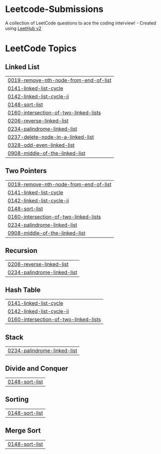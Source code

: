 # Leetcode-Submissions
A collection of LeetCode questions to ace the coding interview! - Created using [LeetHub v2](https://github.com/arunbhardwaj/LeetHub-2.0)

<!---LeetCode Topics Start-->
# LeetCode Topics
## Linked List
|  |
| ------- |
| [0019-remove-nth-node-from-end-of-list](https://github.com/Rohit-2710/Leetcode-Submissions/tree/master/0019-remove-nth-node-from-end-of-list) |
| [0141-linked-list-cycle](https://github.com/Rohit-2710/Leetcode-Submissions/tree/master/0141-linked-list-cycle) |
| [0142-linked-list-cycle-ii](https://github.com/Rohit-2710/Leetcode-Submissions/tree/master/0142-linked-list-cycle-ii) |
| [0148-sort-list](https://github.com/Rohit-2710/Leetcode-Submissions/tree/master/0148-sort-list) |
| [0160-intersection-of-two-linked-lists](https://github.com/Rohit-2710/Leetcode-Submissions/tree/master/0160-intersection-of-two-linked-lists) |
| [0206-reverse-linked-list](https://github.com/Rohit-2710/Leetcode-Submissions/tree/master/0206-reverse-linked-list) |
| [0234-palindrome-linked-list](https://github.com/Rohit-2710/Leetcode-Submissions/tree/master/0234-palindrome-linked-list) |
| [0237-delete-node-in-a-linked-list](https://github.com/Rohit-2710/Leetcode-Submissions/tree/master/0237-delete-node-in-a-linked-list) |
| [0328-odd-even-linked-list](https://github.com/Rohit-2710/Leetcode-Submissions/tree/master/0328-odd-even-linked-list) |
| [0908-middle-of-the-linked-list](https://github.com/Rohit-2710/Leetcode-Submissions/tree/master/0908-middle-of-the-linked-list) |
## Two Pointers
|  |
| ------- |
| [0019-remove-nth-node-from-end-of-list](https://github.com/Rohit-2710/Leetcode-Submissions/tree/master/0019-remove-nth-node-from-end-of-list) |
| [0141-linked-list-cycle](https://github.com/Rohit-2710/Leetcode-Submissions/tree/master/0141-linked-list-cycle) |
| [0142-linked-list-cycle-ii](https://github.com/Rohit-2710/Leetcode-Submissions/tree/master/0142-linked-list-cycle-ii) |
| [0148-sort-list](https://github.com/Rohit-2710/Leetcode-Submissions/tree/master/0148-sort-list) |
| [0160-intersection-of-two-linked-lists](https://github.com/Rohit-2710/Leetcode-Submissions/tree/master/0160-intersection-of-two-linked-lists) |
| [0234-palindrome-linked-list](https://github.com/Rohit-2710/Leetcode-Submissions/tree/master/0234-palindrome-linked-list) |
| [0908-middle-of-the-linked-list](https://github.com/Rohit-2710/Leetcode-Submissions/tree/master/0908-middle-of-the-linked-list) |
## Recursion
|  |
| ------- |
| [0206-reverse-linked-list](https://github.com/Rohit-2710/Leetcode-Submissions/tree/master/0206-reverse-linked-list) |
| [0234-palindrome-linked-list](https://github.com/Rohit-2710/Leetcode-Submissions/tree/master/0234-palindrome-linked-list) |
## Hash Table
|  |
| ------- |
| [0141-linked-list-cycle](https://github.com/Rohit-2710/Leetcode-Submissions/tree/master/0141-linked-list-cycle) |
| [0142-linked-list-cycle-ii](https://github.com/Rohit-2710/Leetcode-Submissions/tree/master/0142-linked-list-cycle-ii) |
| [0160-intersection-of-two-linked-lists](https://github.com/Rohit-2710/Leetcode-Submissions/tree/master/0160-intersection-of-two-linked-lists) |
## Stack
|  |
| ------- |
| [0234-palindrome-linked-list](https://github.com/Rohit-2710/Leetcode-Submissions/tree/master/0234-palindrome-linked-list) |
## Divide and Conquer
|  |
| ------- |
| [0148-sort-list](https://github.com/Rohit-2710/Leetcode-Submissions/tree/master/0148-sort-list) |
## Sorting
|  |
| ------- |
| [0148-sort-list](https://github.com/Rohit-2710/Leetcode-Submissions/tree/master/0148-sort-list) |
## Merge Sort
|  |
| ------- |
| [0148-sort-list](https://github.com/Rohit-2710/Leetcode-Submissions/tree/master/0148-sort-list) |
<!---LeetCode Topics End-->